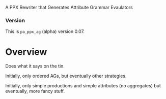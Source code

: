 A PPX Rewriter that Generates Attribute Grammar Evaulators

### Version

This is ``pa_ppx_ag`` (alpha) version 0.07.

# Overview

Does what it says on the tin.

Initially, only ordered AGs, but eventually other strategies.

Initially, only simple productions and simple attributes (no
aggregates) but eventually, more fancy stuff.
